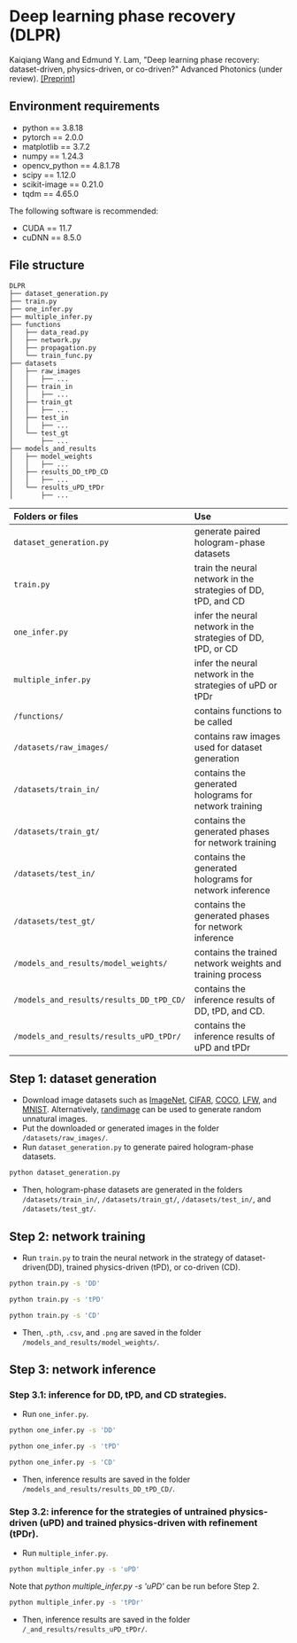 # Deep learning phase recovery (DLPR)

Kaiqiang Wang and Edmund Y. Lam, "Deep learning phase recovery: dataset-driven, physics-driven, or co-driven?" Advanced Photonics (under review). [\[Preprint\]](https://arxiv.org/abs/xx.xx)

## Environment requirements
- python == 3.8.18
- pytorch == 2.0.0
- matplotlib == 3.7.2
- numpy == 1.24.3
- opencv_python == 4.8.1.78
- scipy == 1.12.0
- scikit-image == 0.21.0
- tqdm == 4.65.0

The following software is recommended:

- CUDA == 11.7
-  cuDNN == 8.5.0

## File structure
```
DLPR
├── dataset_generation.py
├── train.py
├── one_infer.py
├── multiple_infer.py
├── functions
│   ├── data_read.py
│   ├── network.py
│   ├── propagation.py
│   └── train_func.py
├── datasets
│   ├── raw_images
│   │   ├── ...
│   ├── train_in
│   │   ├── ...
│   ├── train_gt
│   │   ├── ...
│   ├── test_in
│   │   ├── ...
│   └── test_gt
│       ├── ...
├── models_and_results
│   ├── model_weights
│   │   ├── ...
│   ├── results_DD_tPD_CD
│   │   ├── ...
│   └── results_uPD_tPDr
│       ├── ...

```
| Folders or files | Use |  
|  :----  | :----  |
| `dataset_generation.py` | generate paired hologram-phase datasets |  
| `train.py` | train the neural network in the strategies of DD, tPD, and CD | 
| `one_infer.py` | infer the neural network in the strategies of DD, tPD, or CD | 
| `multiple_infer.py` | infer the neural network in the strategies of uPD or tPDr | 
| `/functions/` | contains functions to be called | 
| `/datasets/raw_images/` | contains raw images used for dataset generation | 
| `/datasets/train_in/`| contains the generated holograms for network training  | 
| `/datasets/train_gt/`| contains the generated phases for network training | 
| `/datasets/test_in/`| contains the generated holograms for network inference  | 
| `/datasets/test_gt/`| contains the generated phases for network inference  | 
| `/models_and_results/model_weights/`|  contains the trained network weights and training process | 
| `/models_and_results/results_DD_tPD_CD/`|  contains the inference results of DD, tPD, and CD.  | 
| `/models_and_results/results_uPD_tPDr/`|  contains the inference results of uPD and tPDr| 

## Step 1: dataset generation
- Download image datasets such as [ImageNet](https://www.image-net.org/), [CIFAR](https://www.cs.toronto.edu/~kriz/cifar.html), [COCO](https://cocodataset.org/), [LFW](https://vis-www.cs.umass.edu/lfw/), and [MNIST](https://yann.lecun.com/exdb/mnist/). Alternatively,  [randimage](https://pypi.org/project/randimage/) can be used to generate random unnatural images.
- Put the downloaded or generated images in the folder `/datasets/raw_images/`.
- Run `dataset_generation.py` to generate paired hologram-phase datasets.
```sh
python dataset_generation.py
```
- Then, hologram-phase datasets are generated in the folders `/datasets/train_in/`, `/datasets/train_gt/`, `/datasets/test_in/`, and `/datasets/test_gt/`.

## Step 2: network training
- Run `train.py` to train the neural network in the strategy of dataset-driven(DD), trained physics-driven (tPD), or co-driven (CD).
```sh
python train.py -s 'DD'
```
```sh
python train.py -s 'tPD'
```
```sh
python train.py -s 'CD'
```
- Then, `.pth`, `.csv`, and `.png` are saved in the folder `/models_and_results/model_weights/`.

## Step 3: network inference
### Step 3.1: inference for DD, tPD, and CD strategies.
- Run `one_infer.py`.
```sh
python one_infer.py -s 'DD'
```
```sh
python one_infer.py -s 'tPD'
```
```sh
python one_infer.py -s 'CD'
```
- Then, inference results are saved in the folder `/models_and_results/results_DD_tPD_CD/`.

### Step 3.2: inference for the strategies of untrained physics-driven (uPD) and trained physics-driven with refinement (tPDr).
- Run `multiple_infer.py`.
```sh
python multiple_infer.py -s 'uPD'
```
Note that _python multiple_infer.py -s 'uPD'_ can be run before Step 2.
```sh
python multiple_infer.py -s 'tPDr'
```
- Then, inference results are saved in the folder `/_and_results/results_uPD_tPDr/`.
